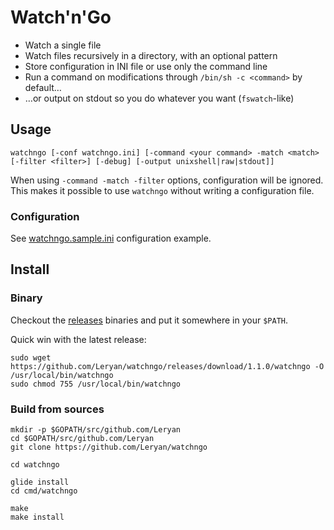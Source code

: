 # Watch'n'Go

 * Watch a single file
 * Watch files recursively in a directory, with an optional pattern
 * Store configuration in INI file or use only the command line
 * Run a command on modifications through `/bin/sh -c <command>` by default…
 * …or output on stdout so you do whatever you want (`fswatch`-like)

## Usage

```
watchngo [-conf watchngo.ini] [-command <your command> -match <match> [-filter <filter>] [-debug] [-output unixshell|raw|stdout]]
```

When using `-command -match -filter` options, configuration will be ignored. This makes it possible to use `watchngo` without writing a configuration file.

### Configuration

See [watchngo.sample.ini](watchngo.sample.ini) configuration example.

## Install

### Binary

Checkout the [releases](https://github.com/Leryan/watchngo/releases) binaries and put it somewhere in your `$PATH`.

Quick win with the latest release:

```
sudo wget https://github.com/Leryan/watchngo/releases/download/1.1.0/watchngo -O /usr/local/bin/watchngo
sudo chmod 755 /usr/local/bin/watchngo
```

### Build from sources

```
mkdir -p $GOPATH/src/github.com/Leryan
cd $GOPATH/src/github.com/Leryan
git clone https://github.com/Leryan/watchngo

cd watchngo

glide install
cd cmd/watchngo

make
make install
```
